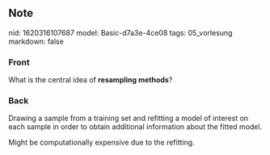 ## Note
nid: 1620316107687
model: Basic-d7a3e-4ce08
tags: 05_vorlesung
markdown: false

### Front
What is the central idea of <b>resampling methods</b>?

### Back
Drawing a sample from a training set and refitting a model of
interest on each sample in order to obtain additional information
about the fitted model.
<div>
  Might be computationally expensive due to the refitting.
</div>
